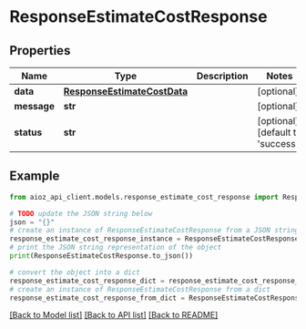 # ResponseEstimateCostResponse


## Properties

Name | Type | Description | Notes
------------ | ------------- | ------------- | -------------
**data** | [**ResponseEstimateCostData**](ResponseEstimateCostData.md) |  | [optional] 
**message** | **str** |  | [optional] 
**status** | **str** |  | [optional] [default to 'success']

## Example

```python
from aioz_api_client.models.response_estimate_cost_response import ResponseEstimateCostResponse

# TODO update the JSON string below
json = "{}"
# create an instance of ResponseEstimateCostResponse from a JSON string
response_estimate_cost_response_instance = ResponseEstimateCostResponse.from_json(json)
# print the JSON string representation of the object
print(ResponseEstimateCostResponse.to_json())

# convert the object into a dict
response_estimate_cost_response_dict = response_estimate_cost_response_instance.to_dict()
# create an instance of ResponseEstimateCostResponse from a dict
response_estimate_cost_response_from_dict = ResponseEstimateCostResponse.from_dict(response_estimate_cost_response_dict)
```
[[Back to Model list]](../README.md#documentation-for-models) [[Back to API list]](../README.md#documentation-for-api-endpoints) [[Back to README]](../README.md)


